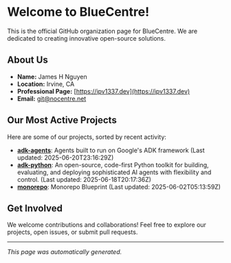 # Welcome to BlueCentre!

This is the official GitHub organization page for BlueCentre. We are dedicated to creating innovative open-source solutions.

## About Us

- **Name:** James H Nguyen
- **Location:** Irvine, CA
- **Professional Page:** [https://ipv1337.dev](https://ipv1337.dev)
- **Email:** [git@nocentre.net](mailto:git@nocentre.net)

## Our Most Active Projects

Here are some of our projects, sorted by recent activity:

- **[adk-agents](https://github.com/BlueCentre/adk-agents)**: Agents built to run on Google's ADK framework (Last updated: 2025-06-20T23:16:29Z)
- **[adk-python](https://github.com/BlueCentre/adk-python)**: An open-source, code-first Python toolkit for building, evaluating, and deploying sophisticated AI agents with flexibility and control. (Last updated: 2025-06-18T20:17:36Z)
- **[monorepo](https://github.com/BlueCentre/monorepo)**: Monorepo Blueprint (Last updated: 2025-06-02T05:13:59Z)

## Get Involved

We welcome contributions and collaborations! Feel free to explore our projects, open issues, or submit pull requests.

---
*This page was automatically generated.*
